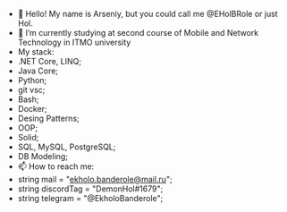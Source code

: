 - 👋 Hello! My name is Arseniy, but you could call me @EHolBRole or just Hol.
- 🌱 I’m currently studying at second course of Mobile and Network Technology in ITMO university
- My stack:
- .NET Core, LINQ;
- Java Core;
- Python;
- git vsc;
- Bash;
- Docker;
- Desing Patterns;
- OOP;
- Solid;
- SQL, MySQL, PostgreSQL;
- DB Modeling;
- 📫 How to reach me: 
- string mail = "ekholo.banderole@mail.ru"; 
- string discordTag = "DemonHol#1679";
- string telegram = "@EkholoBanderole";
